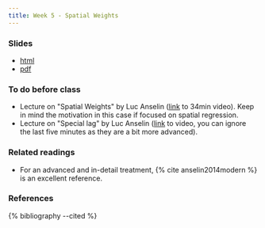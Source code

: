 ```yaml
---
title: Week 5 - Spatial Weights
---
```


### Slides

- [html](../slides/lecture_05.html)
- [pdf](../slides/lecture_05.pdf)

### To do before class

* Lecture on  "Spatial Weights" by Luc Anselin ([link](https://www.youtube.com/watch?v=ydFmI6ZGLQ8) to 34min video). Keep in mind the motivation in this case if focused on spatial regression.
* Lecture on "Special lag" by Luc Anselin ([link](https://www.youtube.com/watch?v=MQACCcfTpXc) to video, you can ignore the last five minutes as they are a bit more advanced).

### Related readings

* For an advanced and in-detail treatment, {% cite anselin2014modern %} is an excellent reference.

### References

{% bibliography --cited %}


